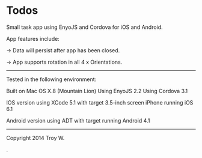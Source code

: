 Todos
=====

Small task app using EnyoJS and Cordova for iOS and Android.

App features include:

-> Data will persist after app has been closed.

-> App supports rotation in all 4 x Orientations.

------------------

Tested in the following environment:

Built on Mac OS X.8 (Mountain Lion)
Using EnyoJS 2.2
Using Cordova 3.1

IOS version using XCode 5.1 with target 3.5-inch screen iPhone running iOS 6.1

Android version using ADT with target running Android 4.1

------------------

Copyright 2014 Troy W.

.

